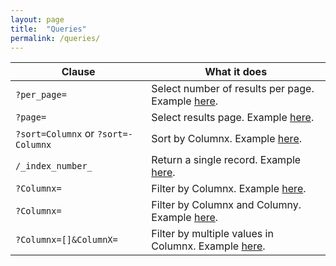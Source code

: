 ```yaml
---
layout: page
title:  "Queries"
permalink: /queries/
---
```


<table class="table-code">
<thead>
<tr>
<th>Clause</th>
<th>What it does</th>
</tr>
</thead>
<tbody>
<tr>
<td><code>?per_page=</code></td>
<td>Select number of results per page. Example <a href="https://api.ed.gov/data/less-than-highschool_2015?api_key=DEMO_KEY1&per_page=30">here</a>.</td>
</tr>

<tr>
<td><code>?page=</code></td>
<td>Select results page. Example <a href="https://api.ed.gov/data/less-than-highschool_2015?api_key=DEMO_KEY1&page=2">here</a>.</td>
</tr>

<tr>
<td><code>?sort=Columnx</code> or <code>?sort=-Columnx</code></td>
<td>Sort by Columnx. Example <a href="https://api.ed.gov/data/less-than-highschool_2015?api_key=DEMO_KEY1&sort=Year">here</a>.</td>
</tr>

<tr>
<td><code>/_index_number_</code></td>
<td>Return a single record. Example <a href="https://api.ed.gov/data/less-than-highschool_2015/15?api_key=DEMO_KEY1">here</a>.</td>
</tr>

<tr>
<td><code>?Columnx=</code></td>
<td>Filter by Columnx. Example <a href="https://api.ed.gov/data/less-than-highschool_2015?Sex=Males&api_key=DEMO_KEY1">here</a>.</td>
</tr>

<tr>
<td><code>?Columnx=</code></td>
<td>Filter by Columnx and Columny. Example <a href="https://api.ed.gov/data/less-than-highschool_2015?Sex=Males&Year=2004&api_key=DEMO_KEY1">here</a>.</td>
</tr>

<tr>
<td><code>?Columnx=[]&ColumnX=</code></td>
<td>Filter by multiple values in Columnx. Example <a href="https://api.ed.gov/data/less-than-highschool_2015?Sex=Males&Sex=Females&api_key=DEMO_KEY1">here</a>.</td>
</tr>

</tbody>
</table>
